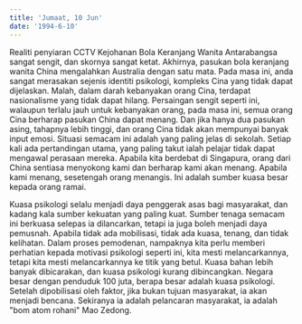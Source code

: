 ```yaml
---
title: 'Jumaat, 10 Jun'
date: '1994-6-10'
---
```


Realiti penyiaran CCTV Kejohanan Bola Keranjang Wanita Antarabangsa sangat sengit, dan skornya sangat ketat. Akhirnya, pasukan bola keranjang wanita China mengalahkan Australia dengan satu mata. Pada masa ini, anda sangat merasakan sejenis identiti psikologi, kompleks Cina yang tidak dapat dijelaskan. Malah, dalam darah kebanyakan orang Cina, terdapat nasionalisme yang tidak dapat hilang. Persaingan sengit seperti ini, walaupun terlalu jauh untuk kebanyakan orang, pada masa ini, semua orang Cina berharap pasukan China dapat menang. Dan jika hanya dua pasukan asing, tahapnya lebih tinggi, dan orang Cina tidak akan mempunyai banyak input emosi. Situasi semacam ini adalah yang paling jelas di sekolah. Setiap kali ada pertandingan utama, yang paling takut ialah pelajar tidak dapat mengawal perasaan mereka. Apabila kita berdebat di Singapura, orang dari China sentiasa menyokong kami dan berharap kami akan menang. Apabila kami menang, sesetengah orang menangis. Ini adalah sumber kuasa besar kepada orang ramai.

Kuasa psikologi selalu menjadi daya penggerak asas bagi masyarakat, dan kadang kala sumber kekuatan yang paling kuat. Sumber tenaga semacam ini berkuasa selepas ia dilancarkan, tetapi ia juga boleh menjadi daya pemusnah. Apabila tidak ada mobilisasi, tidak ada kuasa, tenang, dan tidak kelihatan. Dalam proses pemodenan, nampaknya kita perlu memberi perhatian kepada motivasi psikologi seperti ini, kita mesti melancarkannya, tetapi kita mesti melancarkannya ke titik yang betul. Kuasa bahan lebih banyak dibicarakan, dan kuasa psikologi kurang dibincangkan. Negara besar dengan penduduk 100 juta, berapa besar adalah kuasa psikologi. Setelah dipobilisasi oleh faktor, jika bukan tujuan masyarakat, ia akan menjadi bencana. Sekiranya ia adalah pelancaran masyarakat, ia adalah "bom atom rohani" Mao Zedong.


